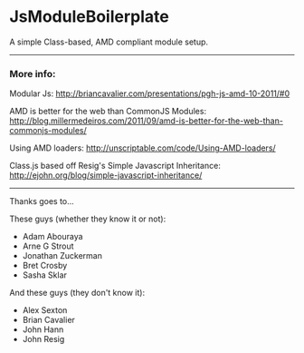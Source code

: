 JsModuleBoilerplate
=====================

A simple Class-based, AMD compliant module setup. 

----------------------------------------

### More info:

Modular Js:
http://briancavalier.com/presentations/pgh-js-amd-10-2011/#0

AMD is better for the web than CommonJS Modules:
http://blog.millermedeiros.com/2011/09/amd-is-better-for-the-web-than-commonjs-modules/

Using AMD loaders:
http://unscriptable.com/code/Using-AMD-loaders/

Class.js based off Resig's Simple Javascript Inheritance: 
http://ejohn.org/blog/simple-javascript-inheritance/

----------------------------------------

Thanks goes to...

These guys (whether they know it or not):

  * Adam Abouraya
  * Arne G Strout
  * Jonathan Zuckerman
  * Bret Crosby
  * Sasha Sklar

And these guys (they don't know it):

  * Alex Sexton
  * Brian Cavalier
  * John Hann
  * John Resig
